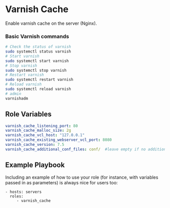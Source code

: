 Varnish Cache
=========

Enable varnish cache on the server (Nginx).
### Basic Varnish commands
```bash
# Check the status of varnish
sudo systemctl status varnish
# Start varnish
sudo systemctl start varnish
# Stop varnish
sudo systemctl stop varnish
# Restart varnish
sudo systemctl restart varnish
# Reload varnish
sudo systemctl reload varnish
# admin
varnishadm

```

Role Variables
--------------
```yaml
varnish_cache_listening_port: 80
varnish_cache_malloc_size: 2g
varnish_cache_vcl_host: "127.0.0.1"
varnish_cache_existing_webserver_vcl_port: 8080
varnish_cache_version: 7.5
varnish_cache_additional_conf_files: conf/  #leave empty if no additional vcl/conf files
  ```
Example Playbook
----------------

Including an example of how to use your role (for instance, with variables passed in as parameters) is always nice for users too:

    - hosts: servers
      roles:
         - varnish_cache

